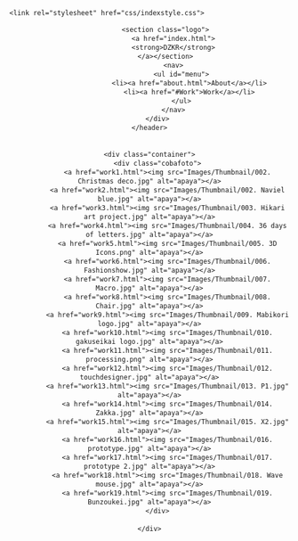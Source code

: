 
<head>
    <meta charset="UTF-8">
    <meta http-wquiv="X-UA-Compatible" content="IE=edge">
    <meta name="viewport" contentl="width=device-width, initial-scale=1.0">
    <title> Portofolio-dzkr</title>
    <link href="https://fonts.googleapis.com/css2?family=Heebo:wght@300;400;700&family=Nunito:wght@400;600&display=swap" rel="stylesheet">

    <link rel="stylesheet" href="css/indexstyle.css">
</head>

<body>
    <header>
        <div class="container">
            
            <section class="logo">
                <a href="index.html">
                <strong>DZKR</strong>
            </a></section>
                <nav>
                    <ul id="menu">
                        <li><a href="about.html">About</a></li>
                        <li><a href="#Work">Work</a></li>
                    </ul>
                </nav>
        </div>
    </header>


    <div class="container">
        <div class="cobafoto">
             <a href="work1.html"><img src="Images/Thumbnail/002. Christmas deco.jpg" alt="apaya"></a>
             <a href="work2.html"><img src="Images/Thumbnail/002. Naviel blue.jpg" alt="apaya"></a>
             <a href="work3.html"><img src="Images/Thumbnail/003. Hikari art project.jpg" alt="apaya"></a>
             <a href="work4.html"><img src="Images/Thumbnail/004. 36 days of letters.jpg" alt="apaya"></a>
             <a href="work5.html"><img src="Images/Thumbnail/005. 3D Icons.png" alt="apaya"></a>
             <a href="work6.html"><img src="Images/Thumbnail/006. Fashionshow.jpg" alt="apaya"></a>
             <a href="work7.html"><img src="Images/Thumbnail/007. Macro.jpg" alt="apaya"></a>
             <a href="work8.html"><img src="Images/Thumbnail/008. Chair.jpg" alt="apaya"></a>
             <a href="work9.html"><img src="Images/Thumbnail/009. Mabikori logo.jpg" alt="apaya"></a>
             <a href="work10.html"><img src="Images/Thumbnail/010. gakuseikai logo.jpg" alt="apaya"></a>
             <a href="work11.html"><img src="Images/Thumbnail/011. processing.png" alt="apaya"></a>
             <a href="work12.html"><img src="Images/Thumbnail/012. touchdesigner.jpg" alt="apaya"></a>
             <a href="work13.html"><img src="Images/Thumbnail/013. P1.jpg" alt="apaya"></a>
             <a href="work14.html"><img src="Images/Thumbnail/014. Zakka.jpg" alt="apaya"></a>
             <a href="work15.html"><img src="Images/Thumbnail/015. X2.jpg" alt="apaya"></a>
             <a href="work16.html"><img src="Images/Thumbnail/016. prototype.jpg" alt="apaya"></a>
             <a href="work17.html"><img src="Images/Thumbnail/017. prototype 2.jpg" alt="apaya"></a>
             <a href="work18.html"><img src="Images/Thumbnail/018. Wave mouse.jpg" alt="apaya"></a>
             <a href="work19.html"><img src="Images/Thumbnail/019. Bunzoukei.jpg" alt="apaya"></a>
        </div>

    </div>

</body>



</html>
